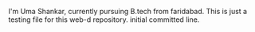 I'm Uma Shankar, currently pursuing B.tech from faridabad. 
This is just a testing file for this web-d repository.
initial committed line.